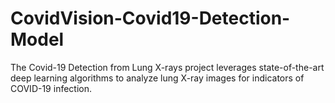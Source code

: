 # CovidVision-Covid19-Detection-Model
The Covid-19 Detection from Lung X-rays project leverages state-of-the-art deep learning algorithms to analyze lung X-ray images for indicators of COVID-19 infection. 
